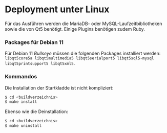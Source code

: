# Deployment unter Linux

Für das Ausführen werden die MariaDB- oder MySQL-Laufzeitbibliotheken sowie die von Qt5 benötigt. Einige Plugins benötigen zudem Ruby.

### Packages für Debian 11

Für Debian 11 _Bullseye_ müssen die folgenden Packages installiert werden: `libqt5core5a libqt5multimedia5 libqt5serialport5 libqt5sql5-mysql libqt5printsupport5 libqt5xml5`.

### Kommandos

Die Installation der Startkladde ist nicht kompliziert:

```bash
$ cd <buildverzeichnis>
$ make install
```

Ebenso wie die Deinstallation:
```bash
$ cd <buildverzeichnis>
$ make uninstall
```
